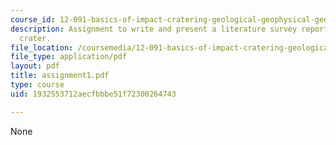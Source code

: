 ```yaml
---
course_id: 12-091-basics-of-impact-cratering-geological-geophysical-geochemical-environmental-studies-of-some-impact-craters-of-the-earth-january-iap-2008
description: Assignment to write and present a literature survey report on an impact
  crater.
file_location: /coursemedia/12-091-basics-of-impact-cratering-geological-geophysical-geochemical-environmental-studies-of-some-impact-craters-of-the-earth-january-iap-2008/1932553712aecfbbbe51f72300264743_assignment1.pdf
file_type: application/pdf
layout: pdf
title: assignment1.pdf
type: course
uid: 1932553712aecfbbbe51f72300264743

---
```

None